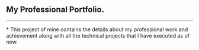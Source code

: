 ## My Professional Portfolio.
<hr>
* This project of mine contains the details about my professional work and achievement along with all the technical projects that I have executed as of now.

